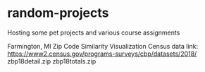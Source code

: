 # random-projects
Hosting some pet projects and various course assignments

Farmington, MI Zip Code Similarity Visualization
Census data link: https://www2.census.gov/programs-surveys/cbp/datasets/2018/
zbp18detail.zip
zbp18totals.zip


